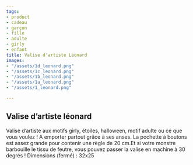 ```yaml
---
tags:
- product
- cadeau
- garçon
- fille
- adulte
- girly
- enfant
title: Valise d'artiste Léonard
images:
- "/assets/1d_leonard.png"
- "/assets/1c_leonard.png"
- "/assets/1b_leonard.png"
- "/assets/1a_leonard.png"
- "/assets/1_leonard.png"

---
```

## Valise d’artiste léonard

Valise d’artiste aux motifs girly, étoiles, halloween, motif adulte ou ce que vous voulez ! A emporter partout grâce à ses anses. La pochette à boutons est assez grande pour contenir une règle de 20 cm.Et si votre monstre barbouille le tissu de feutre, vous pouvez passer la valise en machine à 30 degrés !  Dimensions (fermé) : 32x25